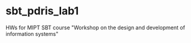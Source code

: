 # sbt_pdris_lab1
HWs for MIPT SBT course "Workshop on the design and development of information systems"

